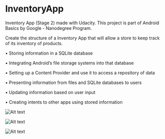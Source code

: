 # InventoryApp
Inventory App (Stage 2) made with Udacity. This project is part of Android Basics by Google - Nanodegree Program.

Create the structure of a Inventory App that will allow a store to keep track of its inventory of products. 

• Storing information in a SQLite database

• Integrating Android’s file storage systems into that database

• Setting up a Content Provider and use it to access a repository of data

• Presenting information from files and SQLite databases to users

• Updating information based on user input

• Creating intents to other apps using stored information

![Alt text](https://lh3.googleusercontent.com/jetUq60oVJ1ChlEYBby41-wX4SiCaM7S8aSGNWmMoVLrnk5j9Dr4FMB2XrK4V_M1nJ5GSzKhqQonhXWGmIY--2jTNtz18EQE8tNIwBUd_RJcLkMsZlcPMU8QTfpQOam5r2VdXI4wW7wMSZ2BWOBI3o52m3JxIJd4-9-XVZRC2ixldkfXPt3TcAdaLgJXCdPiEI5Gd17B_wVYN482CY7W_coLj-mHOEBv96LUpMcdmTtMBskr1y1GCKrdIluVZNyBMCupnHxb5lm-8YIm2pkeiAiFvL1CLEiT93-aUgpMHokbQHz0pwQBgt_JyLTlggE8sOT6hwk3aak7pefDNyWgQuBIX_P-QaVpu2p8jgeRp5w-7ETFEYaeGcU5c979J2A2SrjZcbeM89bQKG_1aqnvjG_IDcw-b7u7HfapVdG9TfN4Q_0jroe_jcT2LtV40nRcbYUFMnV-F63P4OEB9_AHmSYbljFW8aa9HEqwiH3_VpfY4zyC5fQ8WRyYmuyx4GDtokAzBYGXY8ng87CPu7nph9dY_n4zXCMnmKlkatCHMnDaSZ-9dPel_ZzEyBXfkeaYD2daZwo3MH0MTGhpqHYApTfcHvqpYkz1JKHI105NTs0-OXEisIsZBlkQACEMLiGY86xyh2QtlYEaGgwI98fgIjBi=w341-h608-no "Screenshot 1")

![Alt text](https://lh3.googleusercontent.com/QJtHmdJdcN1LSUYbH4l8Ke_ZEL22dmR7PU4wLOCanF31UuXree6IcoIoLVYKsA5WVHokcRyDdIJgeINAnlc6jPslQbgtTP4H_jsltVCZxMz4c3lqcqg_Nr7uzCSbXw4hHRsfL3FBfW0LOPPr_8GEjnajLGKG0uVgnNUmoAZHej9znfYwOifN5sR4RqaU-nkLvDW9ZHZEosjKAmICDzSJPmiUt8KxPOkXFC_NTFexE5xO6wBghDhAjKrzzFuPH1XRybrFmsSbH1YEZHfdxmy-3JFzpGYfAF7UfzuiOgJWwUXT5gMwZXdm0MKCsbdWrPgwglXNV4Yw8yHjSke2ZmrDDP4m1YG4-1HvUxOnIC-pgIRvulJsvnQf7Cmp3myvh9uTI0YB9XZZ8J0vJ5OQmUxceSpsuxrFebz8YeJfOPhN7luk_vIhW4n3gTIy9I1w0rP3C1h24nEgM_xt1RwWOpht8Yw30tHqJW7RxhIC3GoK2vyy5s1aE8s2x3kr9O2xiJL63oN1d7-Z4GExrynF3zRQhVDIDEV4ClAH8YNMiycsU15lIaXOlaVkfreMl_QPmuFnDI3Mtn38BxI-fGODWRncQ5INX46ini5xXYBsV1sG0jVEwXfgnSv2WEj7vqQi9CH_v9Q-RhEK5GA-0V_IYCHAUwni=w341-h608-no "Screenshot 2")

![Alt text](https://lh3.googleusercontent.com/qTq9Of75RxWvI9dI4SL4jXhuUTukXzzFP_ddJgGYgkCHioDluYU0tb78XzV-L9SgD1jaoDd0F5SpmH527r94FhavLC2Ot1cf354q2cy2V_L6wlI9rNBIXLMEqXOPQfHHH3oYXGuDS20CZLuWghdrCdnGCBUW7ZXh3jzD9AJ40htqW9-5Xg9dOdhw9_DP22ne5-2t2y28jMl7xAJKcdkNMA2IrjpLGSIPUaiVlETUbkQt_VHUIxzXC2zNbPnux8wees9xZM150tM6ludAi6YYHUG-OI-K-nSMDhqmkSADhqHXm8CS47t7iPwKHF7ngpcu5G1BLcbeDEwf8gWqrDB7UZ9DPzhos_5Y5oLnD1t2GsyznYV4JlDmR2M2HhnkRWakH2cjundvQ51aT7TiSH2Kz88WNhREt3BBq6RaKDj2CgXwF7NlSKkrZdKaeqEjzL_7dSZhu4d8ZoPGmH3aBrD_SmInDVxAo8id7a3lmJ8Ott5wMPnDrNBYPA5SJzPvBRVFUSCpiEdBcgru18KhkACUfGiTN6jebMrkq35ATKbFB4LTivTxWsR0dPPMFlgLpTogqEFqGWVjjsZ-YNhUOx4lv6T09-fzZ6hKjsKlMIxevbvBTm6xGrG0jY6Wp3M_beGygwU6Ekg500sX02ZFRzgN_9TW=w341-h608-no "Screenshot 3")

